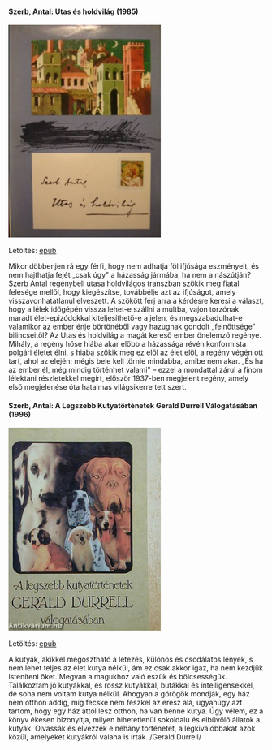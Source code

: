 #### <a name="id_387">Szerb, Antal: Utas és holdvilág (1985)</a>
<img src="https://github.com/BercziSandor/calibre_lib/raw/main/Szerb%2C%20Antal/Utas%20es%20holdvilag%20%28387%29/cover.jpg" alt="cover" width="300"/>

Letöltés: [epub](https://github.com/BercziSandor/calibre_lib/raw/main/Szerb%2C%20Antal/Utas%20es%20holdvilag%20%28387%29/Utas%20es%20holdvilag%20-%20Szerb%2C%20Antal.epub)
<p class="description">Mikor döbbenjen rá egy férfi, hogy nem adhatja föl ifjúsága eszményeit, és nem hajthatja fejét „csak úgy" a házasság jármába, ha nem a nászútján? Szerb Antal regénybeli utasa holdvilágos transzban szökik meg fiatal felesége mellől, hogy kiegészítse, továbbélje azt az ifjúságot, amely visszavonhatatlanul elveszett. A szökött férj arra a kérdésre keresi a választ, hogy a lélek időgépén vissza lehet-e szállni a múltba, vajon torzónak maradt élet-epizódokkal kiteljesíthető-e a jelen, és megszabadulhat-e valamikor az ember énje börtönéből vagy hazugnak gondolt „felnőttsége" bilincseitől? Az Utas és holdvilág a magát kereső ember önelemző regénye. Mihály, a regény hőse hiába akar előbb a házassága révén konformista polgári életet élni, s hiába szökik meg ez elől az élet elöl, a regény végén ott tart, ahol az elején: mégis bele kell törnie mindabba, amibe nem akar. „És ha az ember él, még mindig történhet valami" – ezzel a mondattal zárul a finom lélektani részletekkel megírt, először 1937-ben megjelent regény, amely első megjelenése óta hatalmas világsikerre tett szert.</p>

#### <a name="id_272">Szerb, Antal: A Legszebb Kutyatörténetek Gerald Durrell Válogatásában (1996)</a>
<img src="https://github.com/BercziSandor/calibre_lib/raw/main/Szerb%2C%20Antal/A%20Legszebb%20Kutyatortenetek%20Gerald%20Durrell%20Valogatasaban%20%28272%29/cover.jpg" alt="cover" width="300"/>

Letöltés: [epub](https://github.com/BercziSandor/calibre_lib/raw/main/Szerb%2C%20Antal/A%20Legszebb%20Kutyatortenetek%20Gerald%20Durrell%20Valogatasaban%20%28272%29/A%20Legszebb%20Kutyatortenetek%20Gera%20-%20Szerb%2C%20Antal.epub)
<p class="description">A kutyák, akikkel megosztható a létezés, különös és csodálatos lények, s nem lehet teljes az élet kutya nélkül, ám ez csak akkor igaz, ha nem kezdjük isteníteni őket. Megvan a magukhoz való eszük és bölcsességük. Találkoztam jó kutyákkal, és rossz kutyákkal, butákkal és intelligensekkel, de soha nem voltam kutya nélkül. Ahogyan a görögök mondják, egy ház nem otthon addig, míg fecske nem fészkel az eresz alá, ugyanúgy azt tartom, hogy egy ház attól lesz otthon, ha van benne kutya. Úgy vélem, ez a könyv ékesen bizonyítja, milyen hihetetlenül sokoldalú és elbűvölő állatok a kutyák. Olvassák és élvezzék e néhány történetet, a legkiválóbbakat azok közül, amelyeket kutyákról valaha is írták. /Gerald Durrell/</p>

